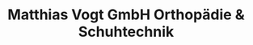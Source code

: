 ---
title: "Matthias Vogt GmbH Orthopädie & Schuhtechnik"
url: /huenfeld/matthias-vogt-gmbh-orthopaedie-und-schuhtechnik/
shop: Schuhe
---